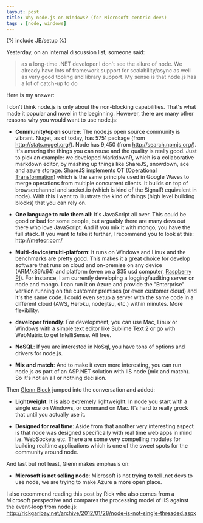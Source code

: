 ```yaml
---
layout: post
title: Why node.js on Windows? (for Microsoft centric devs)
tags : [node, windows]
---
```

{% include JB/setup %}

Yesterday, on an internal discussion list, someone said:

> as a long-time .NET developer I don't see the allure of node. We already have lots of framework support for scalability/async as well as very good tooling and library support. My sense is that node.js has a lot of catch-up to do

Here is my answer:

I don't think node.js is only about the non-blocking capabilities. That's what made it popular and novel in the beginning. However, there are many other reasons why you would want to use node.js:

* **Community/open source**: The node.js open source community is vibrant. Nuget, as of today, has 5751 package (from <http://stats.nuget.org/>). Node has 9,450 (from <http://search.npmjs.org/>). It's amazing the things you can reuse and the quality is really good. Just to pick an example: we developed MarkdownR, which is a collaborative markdown editor, by mashing up things like ShareJS, snowdown, ace and azure storage. ShareJS implements OT ([Operational Transformation](http://en.wikipedia.org/wiki/Operational_transformation)) which is the same principle used in Google Waves to merge operations from multiple concurrent clients. It builds on top of browserchannel and socket.io (which is kind of the SignalR equivalent in node). With this I want to illustrate the kind of things (high level building blocks) that you can rely on.

* **One language to rule them all**: It's JavaScript all over. This could be good or bad for some people, but arguably there are many devs out there who love JavaScript. And if you mix it with mongo, you have the full stack. If you want to take it further, I recommend you to look at this: <http://meteor.com/>

* **Multi-device/multi-platform**: It runs on Windows and Linux and the benchmarks are pretty good. This makes it a great choice for develop software that runs on cloud and on-premise on any device (ARM/x86/x64) and platform (even on a $35 usd computer, [Raspberry PI](http://blog.tomg.co/post/21322413373/how-to-install-node-js-on-your-raspberry-pi)). For instance, I am currently developing a logging/auditing server on node and mongo. I can run it on Azure and provide the "Enterprise" version running on the customer premises (or even customer cloud) and it's the same code. I could even setup a server with the same code in a different cloud (AWS, Heroku, nodejitsu, etc.) within minutes. More flexibility.

* **developer friendly**: For development, you can use Mac, Linux or Windows with a simple text editor like Sublime Text 2 or go with WebMatrix to get IntelliSense. All free.

* **NoSQL**: If you are interested in NoSql, you have tons of options and drivers for node.js.

* **Mix and match**: And to make it even more interesting, you can run node.js as part of an ASP.NET solution with IIS node (mix and match). So it's not an all or nothing decision.

Then [Glenn Block](http://codebetter.com/glennblock/) jumped into the conversation and added:

* **Lightweight**: It is also extremely lightweight. In node you start with a single exe on Windows, or command on Mac. It’s hard to really grock that until you actually use it. 

* **Designed for real time**: Aside from that another very interesting aspect is that node was designed specifically with real time web apps in mind i.e. WebSockets etc. There are some very compelling modules for building realtime applications which is one of the sweet spots for the community around node.

And last but not least, Glenn makes emphasis on:

* **Microsoft is not selling node**: Microsoft is not trying to tell .net devs to use node, we are trying to make Azure a more open place.


I also recommend reading this post by Rick who also comes from a Microsoft perspective and compares the processing model of IIS against the event-loop from node.js: <http://rickgaribay.net/archive/2012/01/28/node-is-not-single-threaded.aspx>

